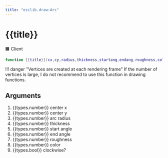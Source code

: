 ```yaml
---
title: "esclib.draw:Arc"
---
```

# {{title}}
🟧 Client

``` lua
function {{title}}(cx,cy,radius,thickness,startang,endang,roughness,color,bClockwise)
```

!!! danger "Vertices are created at each rendering frame"
    If the number of vertices is large, I do not recommend to use this function in drawing functions.

## Arguments
1. {{types.number}} center x
1. {{types.number}} center y
1. {{types.number}} arc radius
1. {{types.number}} thickness
1. {{types.number}} start angle
1. {{types.number}} end angle
1. {{types.number}} roughness
1. {{types.number}} color
1. {{types.bool}} clockwise?


